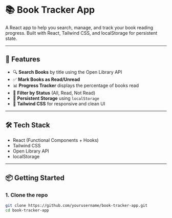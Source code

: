 # 📚 Book Tracker App

A React app to help you search, manage, and track your book reading progress. Built with React, Tailwind CSS, and localStorage for persistent state.

---

## 🚀 Features

- 🔍 **Search Books** by title using the Open Library API
- ✅ **Mark Books as Read/Unread**
- 📊 **Progress Tracker** displays the percentage of books read
- 🔁 **Filter by Status** (All, Read, Not Read)
- 💾 **Persistent Storage** using `localStorage`
- 🎨 **Tailwind CSS** for responsive and clean UI

---

## 🛠️ Tech Stack

- React (Functional Components + Hooks)
- Tailwind CSS
- Open Library API
- localStorage

---

## 📦 Getting Started

### 1. Clone the repo
```bash
git clone https://github.com/yourusername/book-tracker-app.git
cd book-tracker-app
